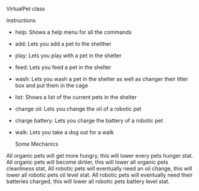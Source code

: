 VirtualPet class

Instructions


- help:
    Shows a help menu for all the commands
- add:
    Lets you add a pet to the shelther
- play:
    Lets you play with a pet in the shelter
- feed:
    Lets you feed a pet in the shelter
- wash:
    Lets you wash a pet in the shelter as well as changer their litter box and put them in the cage
- list:
    Shows a list of the current pets in the shelter
- change oil:
    Lets you change the oil of a robotic pet
- charge battery:
    Lets you charge the battery of a robotic pet
- walk:
    Lets you take a dog out for a walk
    
    
    Some Mechanics

All organic pets will get more hungry,
this will lower every pets hunger stat.
All organic pets will become dirtier,
this will lower all organic pets cleanliness stat,
All robotic pets will eventually need an oil change,
this will lower all robotic pets oil level stat.
All robotic pets will eventually need their batteries charged,
this will lower all robotic pets battery level stat.
